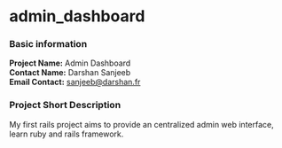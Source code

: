 # admin_dashboard

### Basic information
 
**Project Name:** Admin Dashboard   
**Contact Name:** Darshan Sanjeeb  
**Email Contact:** sanjeeb@darshan.fr 


### Project Short Description

My first rails project aims to provide an centralized admin web interface, learn ruby and rails framework.
